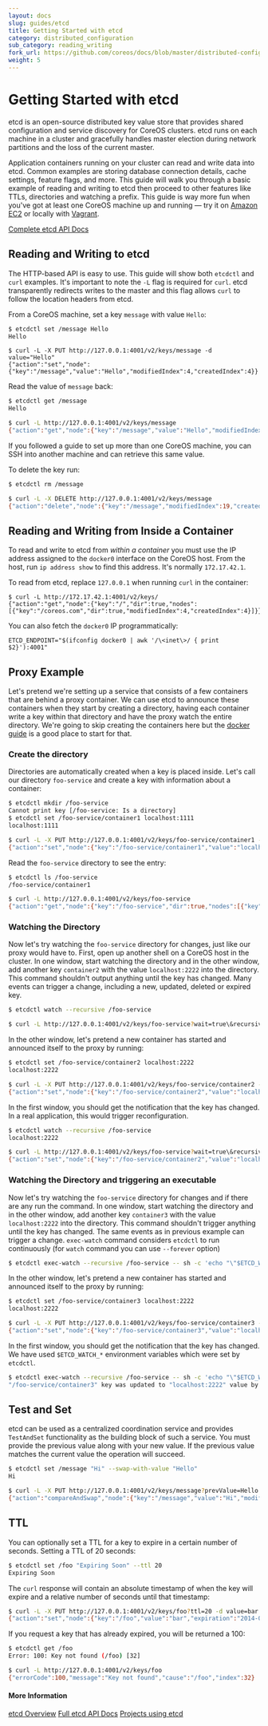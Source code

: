 ```yaml
---
layout: docs
slug: guides/etcd
title: Getting Started with etcd
category: distributed_configuration
sub_category: reading_writing
fork_url: https://github.com/coreos/docs/blob/master/distributed-configuration/getting-started-with-etcd/index.md
weight: 5
---
```


# Getting Started with etcd

etcd is an open-source distributed key value store that provides shared configuration and service discovery for CoreOS clusters. etcd runs on each machine in a cluster and gracefully handles master election during network partitions and the loss of the current master.

Application containers running on your cluster can read and write data into etcd. Common examples are storing database connection details, cache settings, feature flags, and more. This guide will walk you through a basic example of reading and writing to etcd then proceed to other features like TTLs, directories and watching a prefix. This guide is way more fun when you've got at least one CoreOS machine up and running &mdash; try it on [Amazon EC2]({{site.baseurl}}/docs/running-coreos/cloud-providers/ec2) or locally with [Vagrant]({{site.baseurl}}/docs/running-coreos/platforms/vagrant).

<a class="btn btn-default" href="{{site.baseurl}}/docs/distributed-configuration/etcd-api/">Complete etcd API Docs</a>

## Reading and Writing to etcd

The HTTP-based API is easy to use. This guide will show both `etcdctl` and `curl` examples. It's important to note the `-L` flag is required for `curl`. etcd transparently redirects writes to the master and this flag allows `curl` to follow the location headers from etcd.

From a CoreOS machine, set a key `message` with value `Hello`:

```sh
$ etcdctl set /message Hello
Hello
```

```
$ curl -L -X PUT http://127.0.0.1:4001/v2/keys/message -d value="Hello"
{"action":"set","node":{"key":"/message","value":"Hello","modifiedIndex":4,"createdIndex":4}}
```

Read the value of `message` back:

```sh
$ etcdctl get /message
Hello
```

```sh
$ curl -L http://127.0.0.1:4001/v2/keys/message
{"action":"get","node":{"key":"/message","value":"Hello","modifiedIndex":4,"createdIndex":4}}
```

If you followed a guide to set up more than one CoreOS machine, you can SSH into another machine and can retrieve this same value.

To delete the key run:

```sh
$ etcdctl rm /message

```

```sh
$ curl -L -X DELETE http://127.0.0.1:4001/v2/keys/message
{"action":"delete","node":{"key":"/message","modifiedIndex":19,"createdIndex":4}}
```

## Reading and Writing from Inside a Container

To read and write to etcd from *within a container* you must use the IP address assigned to the `docker0` interface on the CoreOS host. From the host, run `ip address show` to find this address. It's normally `172.17.42.1`.

To read from etcd, replace `127.0.0.1` when running `curl` in the container:

```
$ curl -L http://172.17.42.1:4001/v2/keys/
{"action":"get","node":{"key":"/","dir":true,"nodes":[{"key":"/coreos.com","dir":true,"modifiedIndex":4,"createdIndex":4}]}}
```

You can also fetch the `docker0` IP programmatically:

```
ETCD_ENDPOINT="$(ifconfig docker0 | awk '/\<inet\>/ { print $2}'):4001"
```

## Proxy Example

Let's pretend we're setting up a service that consists of a few containers that are behind a proxy container. We can use etcd to announce these containers when they start by creating a directory, having each container write a key within that directory and have the proxy watch the entire directory. We're going to skip creating the containers here but the [docker guide]({{site.baseurl}}/docs/launching-containers/building/getting-started-with-docker) is a good place to start for that.

### Create the directory

Directories are automatically created when a key is placed inside. Let's call our directory `foo-service` and create a key with information about a container:

```sh
$ etcdctl mkdir /foo-service
Cannot print key [/foo-service: Is a directory]
$ etcdctl set /foo-service/container1 localhost:1111
localhost:1111
```

```sh
$ curl -L -X PUT http://127.0.0.1:4001/v2/keys/foo-service/container1 -d value="localhost:1111"
{"action":"set","node":{"key":"/foo-service/container1","value":"localhost:1111","modifiedIndex":17,"createdIndex":17}}
```

Read the `foo-service` directory to see the entry:

```sh
$ etcdctl ls /foo-service
/foo-service/container1
```

```sh
$ curl -L http://127.0.0.1:4001/v2/keys/foo-service
{"action":"get","node":{"key":"/foo-service","dir":true,"nodes":[{"key":"/foo-service/container1","value":"localhost:1111","modifiedIndex":17,"createdIndex":17}],"modifiedIndex":17,"createdIndex":17}}
```

### Watching the Directory

Now let's try watching the `foo-service` directory for changes, just like our proxy would have to. First, open up another shell on a CoreOS host in the cluster. In one window, start watching the directory and in the other window, add another key `container2` with the value `localhost:2222` into the directory. This command shouldn't output anything until the key has changed. Many events can trigger a change, including a new, updated, deleted or expired key.

```sh
$ etcdctl watch --recursive /foo-service

```

```sh
$ curl -L http://127.0.0.1:4001/v2/keys/foo-service?wait=true\&recursive=true

```

In the other window, let's pretend a new container has started and announced itself to the proxy by running:

```sh
$ etcdctl set /foo-service/container2 localhost:2222
localhost:2222
```

```sh
$ curl -L -X PUT http://127.0.0.1:4001/v2/keys/foo-service/container2 -d value="localhost:2222"
{"action":"set","node":{"key":"/foo-service/container2","value":"localhost:2222","modifiedIndex":23,"createdIndex":23}}
```

In the first window, you should get the notification that the key has changed. In a real application, this would trigger reconfiguration.

```sh
$ etcdctl watch --recursive /foo-service
localhost:2222
```

```sh
$ curl -L http://127.0.0.1:4001/v2/keys/foo-service?wait=true\&recursive=true
{"action":"set","node":{"key":"/foo-service/container2","value":"localhost:2222","modifiedIndex":23,"createdIndex":23}}
```

### Watching the Directory and triggering an executable

Now let's try watching the `foo-service` directory for changes and if there are any run the command. In one window, start watching the directory and in the other window, add another key `container3` with the value `localhost:2222` into the directory. This command shouldn't trigger anything until the key has changed. The same events as in previous example can trigger a change. `exec-watch` command considers `etcdctl` to run continuously (for `watch` command you can use `--forever` option)

```sh
$ etcdctl exec-watch --recursive /foo-service -- sh -c 'echo "\"$ETCD_WATCH_KEY\" key was updated to \"$ETCD_WATCH_VALUE\" value by \"$ETCD_WATCH_ACTION\" action"'

```

In the other window, let's pretend a new container has started and announced itself to the proxy by running:

```sh
$ etcdctl set /foo-service/container3 localhost:2222
localhost:2222
```

```sh
$ curl -L -X PUT http://127.0.0.1:4001/v2/keys/foo-service/container3 -d value="localhost:2222"
{"action":"set","node":{"key":"/foo-service/container3","value":"localhost:2222","modifiedIndex":23,"createdIndex":23}}
```

In the first window, you should get the notification that the key has changed. We have used `$ETCD_WATCH_*` environment variables which were set by `etcdctl`.

```sh
$ etcdctl exec-watch --recursive /foo-service -- sh -c 'echo "\"$ETCD_WATCH_KEY\" key was updated to \"$ETCD_WATCH_VALUE\" value by \"$ETCD_WATCH_ACTION\" action"'
"/foo-service/container3" key was updated to "localhost:2222" value by "set" action
```

## Test and Set

etcd can be used as a centralized coordination service and provides `TestAndSet` functionality as the building block of such a service. You must provide the previous value along with your new value. If the previous value matches the current value the operation will succeed.

```sh
$ etcdctl set /message "Hi" --swap-with-value "Hello"
Hi
```

```sh
$ curl -L -X PUT http://127.0.0.1:4001/v2/keys/message?prevValue=Hello -d value=Hi
{"action":"compareAndSwap","node":{"key":"/message","value":"Hi","modifiedIndex":28,"createdIndex":27}}
```

## TTL

You can optionally set a TTL for a key to expire in a certain number of seconds. Setting a TTL of 20 seconds:

```sh
$ etcdctl set /foo "Expiring Soon" --ttl 20
Expiring Soon
```

The `curl` response will contain an absolute timestamp of when the key will expire and a relative number of seconds until that timestamp:

```sh
$ curl -L -X PUT http://127.0.0.1:4001/v2/keys/foo?ttl=20 -d value=bar
{"action":"set","node":{"key":"/foo","value":"bar","expiration":"2014-02-10T19:54:49.357382223Z","ttl":20,"modifiedIndex":31,"createdIndex":31}}
```

If you request a key that has already expired, you will be returned a 100:

```sh
$ etcdctl get /foo
Error: 100: Key not found (/foo) [32]
```

```sh
$ curl -L http://127.0.0.1:4001/v2/keys/foo
{"errorCode":100,"message":"Key not found","cause":"/foo","index":32}
```

#### More Information
<a class="btn btn-default" href="{{site.baseurl}}/using-coreos/etcd">etcd Overview</a>
<a class="btn btn-default" href="https://github.com/coreos/etcd">Full etcd API Docs</a>
<a class="btn btn-default" href="https://github.com/coreos/etcd/blob/master/Documentation/libraries-and-tools.md">Projects using etcd</a>
